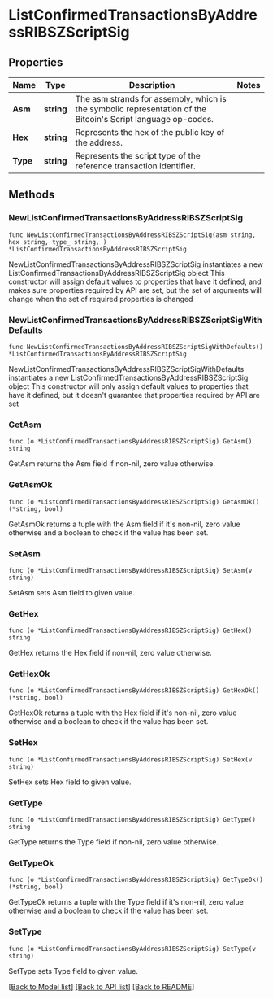 # ListConfirmedTransactionsByAddressRIBSZScriptSig

## Properties

Name | Type | Description | Notes
------------ | ------------- | ------------- | -------------
**Asm** | **string** | The asm strands for assembly, which is the symbolic representation of the Bitcoin&#39;s Script language op-codes. | 
**Hex** | **string** | Represents the hex of the public key of the address. | 
**Type** | **string** | Represents the script type of the reference transaction identifier. | 

## Methods

### NewListConfirmedTransactionsByAddressRIBSZScriptSig

`func NewListConfirmedTransactionsByAddressRIBSZScriptSig(asm string, hex string, type_ string, ) *ListConfirmedTransactionsByAddressRIBSZScriptSig`

NewListConfirmedTransactionsByAddressRIBSZScriptSig instantiates a new ListConfirmedTransactionsByAddressRIBSZScriptSig object
This constructor will assign default values to properties that have it defined,
and makes sure properties required by API are set, but the set of arguments
will change when the set of required properties is changed

### NewListConfirmedTransactionsByAddressRIBSZScriptSigWithDefaults

`func NewListConfirmedTransactionsByAddressRIBSZScriptSigWithDefaults() *ListConfirmedTransactionsByAddressRIBSZScriptSig`

NewListConfirmedTransactionsByAddressRIBSZScriptSigWithDefaults instantiates a new ListConfirmedTransactionsByAddressRIBSZScriptSig object
This constructor will only assign default values to properties that have it defined,
but it doesn't guarantee that properties required by API are set

### GetAsm

`func (o *ListConfirmedTransactionsByAddressRIBSZScriptSig) GetAsm() string`

GetAsm returns the Asm field if non-nil, zero value otherwise.

### GetAsmOk

`func (o *ListConfirmedTransactionsByAddressRIBSZScriptSig) GetAsmOk() (*string, bool)`

GetAsmOk returns a tuple with the Asm field if it's non-nil, zero value otherwise
and a boolean to check if the value has been set.

### SetAsm

`func (o *ListConfirmedTransactionsByAddressRIBSZScriptSig) SetAsm(v string)`

SetAsm sets Asm field to given value.


### GetHex

`func (o *ListConfirmedTransactionsByAddressRIBSZScriptSig) GetHex() string`

GetHex returns the Hex field if non-nil, zero value otherwise.

### GetHexOk

`func (o *ListConfirmedTransactionsByAddressRIBSZScriptSig) GetHexOk() (*string, bool)`

GetHexOk returns a tuple with the Hex field if it's non-nil, zero value otherwise
and a boolean to check if the value has been set.

### SetHex

`func (o *ListConfirmedTransactionsByAddressRIBSZScriptSig) SetHex(v string)`

SetHex sets Hex field to given value.


### GetType

`func (o *ListConfirmedTransactionsByAddressRIBSZScriptSig) GetType() string`

GetType returns the Type field if non-nil, zero value otherwise.

### GetTypeOk

`func (o *ListConfirmedTransactionsByAddressRIBSZScriptSig) GetTypeOk() (*string, bool)`

GetTypeOk returns a tuple with the Type field if it's non-nil, zero value otherwise
and a boolean to check if the value has been set.

### SetType

`func (o *ListConfirmedTransactionsByAddressRIBSZScriptSig) SetType(v string)`

SetType sets Type field to given value.



[[Back to Model list]](../README.md#documentation-for-models) [[Back to API list]](../README.md#documentation-for-api-endpoints) [[Back to README]](../README.md)


